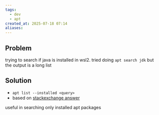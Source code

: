 ```yaml
---
tags:
  - dev
  - apt
created_at: 2025-07-18 07:14
aliases:
---
```

## Problem
trying to search if java is installed in wsl2. tried doing `apt search jdk` but the output is a long list

## Solution
- `apt list --installed <query>`
- based on [stackexchange answer](https://unix.stackexchange.com/a/306951)

useful in searching only installed apt packages